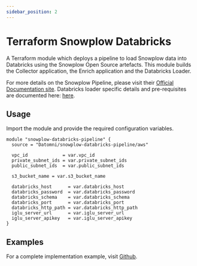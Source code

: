 ```yaml
---
sidebar_position: 2
---
```


# Terraform Snowplow Databricks

A Terraform module which deploys a pipeline to load Snowplow data into Databricks using the Snowplow Open Source artefacts. This module builds the Collector application, the Enrich application and the Databricks Loader.

For more details on the Snowplow Pipeline, please visit their [Official Documentation site](https://docs.snowplow.io/docs/understanding-your-pipeline/architecture-overview-aws/). Databricks loader specific details and pre-requisites are documented here:
 [here](https://docs.snowplow.io/docs/destinations/warehouses-and-lakes/rdb/loading-transformed-data/databricks-loader/#setting-up-databricks). 

## Usage
Import the module and provide the required configuration variables.

```
module "snowplow-databricks-pipeline" {
  source = "Datomni/snowplow-databricks-pipeline/aws"

  vpc_id             = var.vpc_id
  private_subnet_ids = var.private_subnet_ids
  public_subnet_ids  = var.public_subnet_ids

  s3_bucket_name = var.s3_bucket_name

  databricks_host      = var.databricks_host
  databricks_password  = var.databricks_password
  databricks_schema    = var.databricks_schema
  databricks_port      = var.databricks_port
  databricks_http_path = var.databricks_http_path
  iglu_server_url      = var.iglu_server_url
  iglu_server_apikey   = var.iglu_server_apikey
}
```

## Examples

For a complete implementation example, visit [Github](https://github.com/Datomni/terraform-aws-snowplow-databricks-pipeline/tree/main/examples/complete). 


